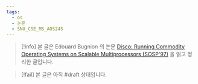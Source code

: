 ```yaml
---
tags:
  - os
  - 논문
  - SNU_CSE_MS_AOS24S
---
```

> [!info] 본 글은 Edouard Bugnion 의 논문 [Disco: Running Commodity Operating Systems on Scalable Multiprocessors (SOSP'97)](https://dl.acm.org/doi/10.1145/268998.266672) 을 읽고 정리한 글입니다.

> [!fail] 본 글은 아직 #draft 상태입니다.